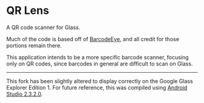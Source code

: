 QR Lens
==========

A QR code scanner for Glass.

Much of the code is based off of [BarcodeEye](https://github.com/barcodeeye/barcodeeye), and all credit for those portions remain there.

This application intends to be a more specific barcode scanner, focusing only on QR codes, since barcodes in general are difficult to scan on Glass.

---

This fork has been slightly altered to display correctly on the Google Glass Explorer Edition 1.
For future reference, this was compiled using [Android Studio 2.3.2.0](https://redirector.gvt1.com/edgedl/android/studio/install/2.3.2.0/android-studio-bundle-162.3934792-windows.exe).
